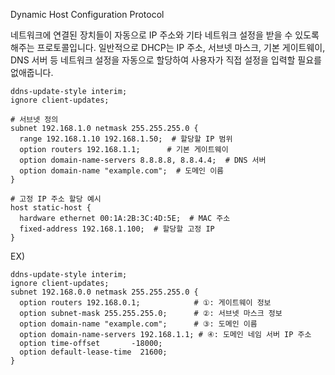 Dynamic Host Configuration Protocol

네트워크에 연결된 장치들이 자동으로 IP 주소와 기타 네트워크 설정을 받을 수 있도록 해주는 프로토콜입니다. 일반적으로 DHCP는 IP 주소, 서브넷 마스크, 기본 게이트웨이, DNS 서버 등 네트워크 설정을 자동으로 할당하여 사용자가 직접 설정을 입력할 필요를 없애줍니다.

```# 기본 설정
ddns-update-style interim;
ignore client-updates;

# 서브넷 정의
subnet 192.168.1.0 netmask 255.255.255.0 {
  range 192.168.1.10 192.168.1.50;  # 할당할 IP 범위
  option routers 192.168.1.1;      # 기본 게이트웨이
  option domain-name-servers 8.8.8.8, 8.8.4.4;  # DNS 서버
  option domain-name "example.com";  # 도메인 이름
}

# 고정 IP 주소 할당 예시
host static-host {
  hardware ethernet 00:1A:2B:3C:4D:5E;  # MAC 주소
  fixed-address 192.168.1.100;  # 할당할 고정 IP
}
```

EX)
```
ddns-update-style interim;
ignore client-updates;
subnet 192.168.0.0 netmask 255.255.255.0 {
  option routers 192.168.0.1;            # ①: 게이트웨이 정보
  option subnet-mask 255.255.255.0;      # ②: 서브넷 마스크 정보
  option domain-name "example.com";      # ③: 도메인 이름
  option domain-name-servers 192.168.1.1; # ④: 도메인 네임 서버 IP 주소
  option time-offset       -18000;
  option default-lease-time  21600;
}
```